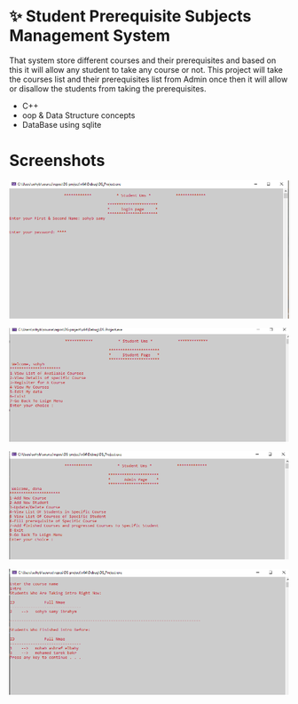 # ✨ Student Prerequisite Subjects Management System


That system store different courses and their prerequisites and based on this it will
allow any student to take any course or not. This project will take the courses list
and their prerequisites list from Admin once then it will allow or disallow the
students from taking the prerequisites.

- C++
- oop & Data Structure concepts
- DataBase using sqlite

# Screenshots
![image](DS_Project/images/login.png)

![image](DS_Project/images/studmenu.png)

![image](DS_Project/images/adminmenu.png)

![image](DS_Project/images/fun.png)


